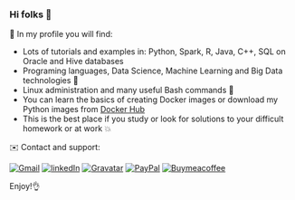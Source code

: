 ### Hi folks 👋

🔭 In my profile you will find:

- Lots of tutorials and examples in: Python, Spark, R, Java, C++, SQL on Oracle and Hive databases
- Programing languages, Data Science, Machine Learning and Big Data technologies 🌱
- Linux administration and many useful Bash commands 💪
- You can learn the basics of creating Docker images or download my Python images from [Docker Hub](https://hub.docker.com/u/kriss024)
- This is the best place if you study or look for solutions to your difficult homework or at work 💥

✉️ Contact and support:

[![Gmail](https://img.shields.io/badge/Gmail-EA4335?logo=gmail&logoColor=fff&style=for-the-badge)](mailto:krzysztof.bruszewski@gmail.com)
[![linkedIn](https://img.shields.io/badge/LinkedIn-0077B5?style=for-the-badge&logo=linkedin&logoColor=white)](https://www.linkedin.com/in/krzysztof-bruszewski-52457630)
[![Gravatar](https://img.shields.io/badge/Gravatar-1E8CBE?logo=gravatar&logoColor=fff&style=for-the-badge)](https://gravatar.com/kriss024)
[![PayPal](https://img.shields.io/badge/PayPal-002991?logo=paypal&logoColor=fff&style=for-the-badge)](www.paypal.com/paypalme/kriss024)
[![Buymeacoffee](https://img.shields.io/badge/Buy%20Me%20A%20Coffee-FD0?logo=buymeacoffee&logoColor=000&style=for-the-badge)](https://buymeacoffee.com/krzysztofbh)

Enjoy!👌


<!--
**kriss024/kriss024** is a ✨ _special_ ✨ repository because its `README.md` (this file) appears on your GitHub profile.

Here are some ideas to get you started:

- 🔭 I’m currently working on ...
- 🌱 I’m currently learning ...
- 👯 I’m looking to collaborate on ...
- 🤔 I’m looking for help with ...
- 💬 Ask me about ...
- 📫 How to reach me: ...
- 😄 Pronouns: ...
- ⚡ Fun fact: ...
-->
